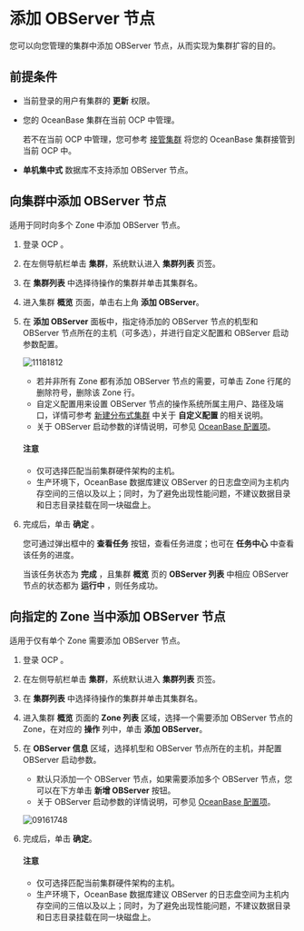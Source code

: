 # 添加 OBServer 节点

您可以向您管理的集群中添加 OBServer 节点，从而实现为集群扩容的目的。

## 前提条件

* 当前登录的用户有集群的 **更新** 权限。

* 您的 OceanBase 集群在当前 OCP 中管理。

  若不在当前 OCP 中管理，您可参考 [接管集群](../300.manage-a-cluster/400.take-over-a-cluster.md) 将您的 OceanBase 集群接管到当前 OCP 中。

* **单机集中式** 数据库不支持添加 OBServer 节点。
  
## 向集群中添加 OBServer 节点

适用于同时向多个 Zone 中添加 OBServer 节点。

1. 登录 OCP 。

2. 在左侧导航栏单击 **集群**，系统默认进入 **集群列表** 页签。

3. 在 **集群列表** 中选择待操作的集群并单击其集群名。

4. 进入集群 **概览** 页面，单击右上角 **添加 OBServer**。

5. 在 **添加 OBServer** 面板中，指定待添加的 OBServer 节点的机型和 OBServer 节点所在的主机（可多选），并进行自定义配置和 OBServer 启动参数配置。

   ![11181812](https://obbusiness-private.oss-cn-shanghai.aliyuncs.com/doc/img/ocp/422/%E6%B7%BB%E5%8A%A0observer.png)

   * 若并非所有 Zone 都有添加 OBServer 节点的需要，可单击 Zone 行尾的删除符号，删除该 Zone 行。
   * 自定义配置用来设置 OBServer 节点的操作系统所属主用户、路径及端口，详情可参考 [新建分布式集群](../200.create-a-cluster/100.create-a-distributed-cluster.md) 中关于 **自定义配置** 的相关说明。
   * 关于 OBServer 启动参数的详情说明，可参见 [OceanBase 配置项](https://www.oceanbase.com/docs/common-oceanbase-database-cn-1000000000218691)。

   <main id="notice" type='notice'>
    <h4>注意</h4>
    <p><ul><li>仅可选择匹配当前集群硬件架构的主机。</li><li>生产环境下，OceanBase 数据库建议 OBServer 的日志盘空间为主机内存空间的三倍以及以上；同时，为了避免出现性能问题，不建议数据目录和日志目录挂载在同一块磁盘上。</li></ul></p>
   </main>

6. 完成后，单击 **确定** 。

   您可通过弹出框中的 **查看任务** 按钮，查看任务进度；也可在 **任务中心** 中查看该任务的进度。

   当该任务状态为 **完成** ，且集群 **概览** 页的 **OBServer 列表** 中相应 OBServer 节点的状态都为 **运行中** ，则任务成功。

## 向指定的 Zone 当中添加 OBServer 节点

适用于仅有单个 Zone 需要添加 OBServer 节点。

1. 登录 OCP 。

2. 在左侧导航栏单击 **集群**，系统默认进入 **集群列表** 页签。

3. 在 **集群列表** 中选择待操作的集群并单击其集群名。

4. 进入集群 **概览** 页面的 **Zone 列表** 区域，选择一个需要添加 OBServer 节点的 Zone，在对应的 **操作** 列中，单击 **添加 OBServer**。

5. 在 **OBServer 信息** 区域，选择机型和 OBServer 节点所在的主机，并配置 OBServer 启动参数。

   * 默认只添加一个 OBServer 节点，如果需要添加多个 OBServer 节点，您可以在下方单击 **新增 OBServer** 按钮。
   * 关于 OBServer 启动参数的详情说明，可参见 [OceanBase 配置项](https://www.oceanbase.com/docs/common-oceanbase-database-cn-1000000000218691)。

   ![09161748](https://obbusiness-private.oss-cn-shanghai.aliyuncs.com/doc/img/ocp/421/%E6%96%B0%E5%A2%9Eobserver.png)

6. 完成后，单击 **确定**。

   <main id="notice" type='notice'>
    <h4>注意</h4>
    <p><ul><li>仅可选择匹配当前集群硬件架构的主机。</li><li>生产环境下，OceanBase 数据库建议 OBServer 的日志盘空间为主机内存空间的三倍以及以上；同时，为了避免出现性能问题，不建议数据目录和日志目录挂载在同一块磁盘上。</li></ul></p>
   </main>
